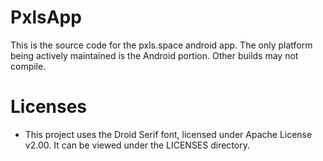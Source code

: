 # PxlsApp
This is the source code for the pxls.space android app. The only platform being actively maintained is the Android portion. Other builds may not compile.

# Licenses
* This project uses the Droid Serif font, licensed under Apache License v2.00. It can be viewed under the LICENSES directory.